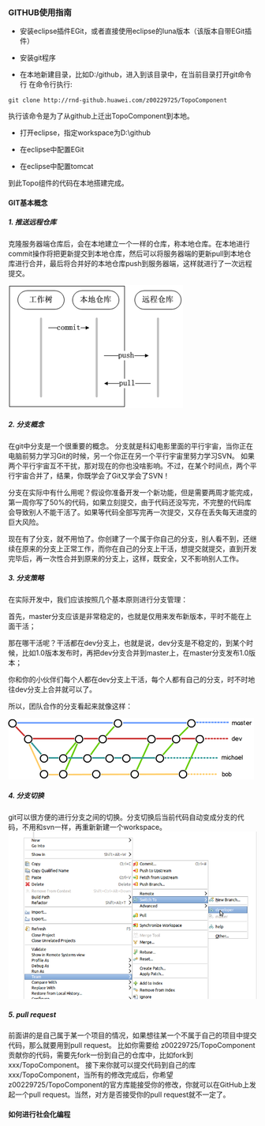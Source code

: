 ### GITHUB使用指南

 - 安装eclipse插件EGit，或者直接使用eclipse的luna版本（该版本自带EGit插件）
 
 - 安装git程序
 
 - 在本地新建目录，比如D:/github，进入到该目录中，在当前目录打开git命令行
  在命令行执行:
  
  ```  
  git clone http://rnd-github.huawei.com/z00229725/TopoComponent
  ```
  
  执行该命令是为了从github上迁出TopoComponent到本地。
 - 打开eclipse，指定workspace为D:\github
 
 - 在eclipse中配置EGit
 
 - 在eclipse中配置tomcat
 
到此Topo组件的代码在本地搭建完成。
#### GIT基本概念
##### 1. 推送远程仓库  
克隆服务器端仓库后，会在本地建立一个一样的仓库，称本地仓库。在本地进行commit操作将把更新提交到本地仓库，然后可以将服务器端的更新pull到本地仓库进行合并，最后将合并好的本地仓库push到服务器端，这样就进行了一次远程提交。

![推送远程仓库)](img/push.gif)

##### 2. 分支概念
在git中分支是一个很重要的概念。
分支就是科幻电影里面的平行宇宙，当你正在电脑前努力学习Git的时候，另一个你正在另一个平行宇宙里努力学习SVN。
如果两个平行宇宙互不干扰，那对现在的你也没啥影响。不过，在某个时间点，两个平行宇宙合并了，结果，你既学会了Git又学会了SVN！

分支在实际中有什么用呢？假设你准备开发一个新功能，但是需要两周才能完成，第一周你写了50%的代码，如果立刻提交，由于代码还没写完，不完整的代码库会导致别人不能干活了。如果等代码全部写完再一次提交，又存在丢失每天进度的巨大风险。

现在有了分支，就不用怕了。你创建了一个属于你自己的分支，别人看不到，还继续在原来的分支上正常工作，而你在自己的分支上干活，想提交就提交，直到开发完毕后，再一次性合并到原来的分支上，这样，既安全，又不影响别人工作。

##### 3. 分支策略
在实际开发中，我们应该按照几个基本原则进行分支管理：

首先，master分支应该是非常稳定的，也就是仅用来发布新版本，平时不能在上面干活；

那在哪干活呢？干活都在dev分支上，也就是说，dev分支是不稳定的，到某个时候，比如1.0版本发布时，再把dev分支合并到master上，在master分支发布1.0版本；

你和你的小伙伴们每个人都在dev分支上干活，每个人都有自己的分支，时不时地往dev分支上合并就可以了。

所以，团队合作的分支看起来就像这样：

![分支策略](img/branch.png)

##### 4. 分支切换
git可以很方便的进行分支之间的切换。分支切换后当前代码自动变成分支的代码，不用和svn一样，再重新新建一个workspace。
![切换分支](img/switch_branch2.png)

##### 5. pull request
前面讲的是自己属于某一个项目的情况，如果想往某一个不属于自己的项目中提交代码，那么就要用到pull request。
比如你需要给 z00229725/TopoComponent贡献你的代码，需要先fork一份到自己的仓库中，比如fork到 xxx/TopoComponent。
接下来你就可以提交代码到自己的库 xxx/TopoComponent，当所有的修改完成后，你希望z00229725/TopoComponent的官方库能接受你的修改，你就可以在GitHub上发起一个pull request。当然，对方是否接受你的pull request就不一定了。

#### 如何进行社会化编程

